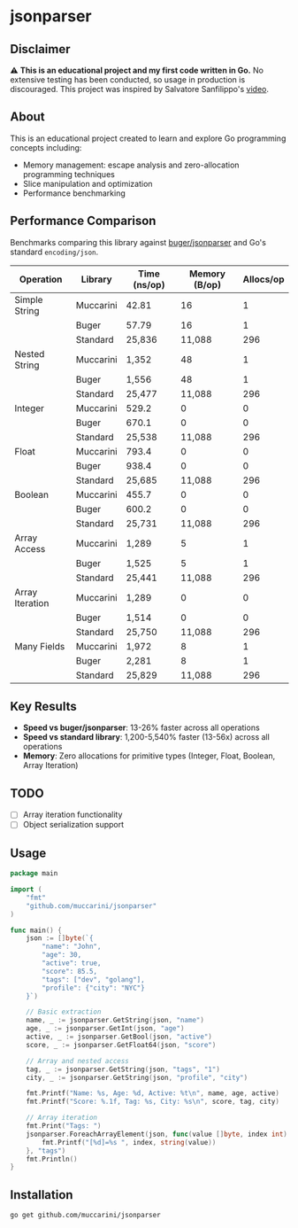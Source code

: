 # jsonparser

## Disclaimer

⚠️ **This is an educational project and my first code written in Go.** No extensive testing has been conducted, so usage in production is discouraged. This project was inspired by Salvatore Sanfilippo's [video](https://www.youtube.com/watch?v=EP75QgSC73I).

## About

This is an educational project created to learn and explore Go programming concepts including:
- Memory management: escape analysis and zero-allocation programming techniques
- Slice manipulation and optimization
- Performance benchmarking

## Performance Comparison

Benchmarks comparing this library against [buger/jsonparser](https://github.com/buger/jsonparser) and Go's standard `encoding/json`.

| Operation | Library | Time (ns/op) | Memory (B/op) | Allocs/op |
|-----------|---------|--------------|---------------|-----------|
| Simple String | Muccarini | 42.81 | 16 | 1 |
| | Buger | 57.79 | 16 | 1 |
| | Standard | 25,836 | 11,088 | 296 |
| Nested String | Muccarini | 1,352 | 48 | 1 |
| | Buger | 1,556 | 48 | 1 |
| | Standard | 25,477 | 11,088 | 296 |
| Integer | Muccarini | 529.2 | 0 | 0 |
| | Buger | 670.1 | 0 | 0 |
| | Standard | 25,538 | 11,088 | 296 |
| Float | Muccarini | 793.4 | 0 | 0 |
| | Buger | 938.4 | 0 | 0 |
| | Standard | 25,685 | 11,088 | 296 |
| Boolean | Muccarini | 455.7 | 0 | 0 |
| | Buger | 600.2 | 0 | 0 |
| | Standard | 25,731 | 11,088 | 296 |
| Array Access | Muccarini | 1,289 | 5 | 1 |
| | Buger | 1,525 | 5 | 1 |
| | Standard | 25,441 | 11,088 | 296 |
| Array Iteration | Muccarini | 1,289 | 0 | 0 |
| | Buger | 1,514 | 0 | 0 |
| | Standard | 25,750 | 11,088 | 296 |
| Many Fields | Muccarini | 1,972 | 8 | 1 |
| | Buger | 2,281 | 8 | 1 |
| | Standard | 25,829 | 11,088 | 296 |

## Key Results

- **Speed vs buger/jsonparser**: 13-26% faster across all operations
- **Speed vs standard library**: 1,200-5,540% faster (13-56x) across all operations
- **Memory**: Zero allocations for primitive types (Integer, Float, Boolean, Array Iteration)

## TODO

- [ ] Array iteration functionality
- [ ] Object serialization support

## Usage

```go
package main

import (
    "fmt"
    "github.com/muccarini/jsonparser"
)

func main() {
    json := []byte(`{
        "name": "John",
        "age": 30,
        "active": true,
        "score": 85.5,
        "tags": ["dev", "golang"],
        "profile": {"city": "NYC"}
    }`)

    // Basic extraction
    name, _ := jsonparser.GetString(json, "name")
    age, _ := jsonparser.GetInt(json, "age")
    active, _ := jsonparser.GetBool(json, "active")
    score, _ := jsonparser.GetFloat64(json, "score")

    // Array and nested access
    tag, _ := jsonparser.GetString(json, "tags", "1")
    city, _ := jsonparser.GetString(json, "profile", "city")

    fmt.Printf("Name: %s, Age: %d, Active: %t\n", name, age, active)
    fmt.Printf("Score: %.1f, Tag: %s, City: %s\n", score, tag, city)

    // Array iteration
    fmt.Print("Tags: ")
    jsonparser.ForeachArrayElement(json, func(value []byte, index int) {
        fmt.Printf("[%d]=%s ", index, string(value))
    }, "tags")
    fmt.Println()
}
```

## Installation

```bash
go get github.com/muccarini/jsonparser
```
